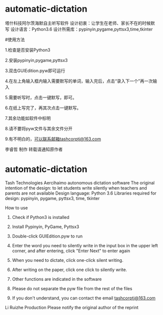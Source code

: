 # automatic-dictation
塔什科技阿尔茨海默自主听写软件
设计初衷：让学生在老师、家长不在的时候默写
设计语言：Python3.6
设计所需库：pypinyin,pygame,pyttsx3,time,tkinter

#使用方法

1.检查是否安装Python3

2.安装pypinyin,pygame,pyttsx3

3.双击GUIEdition.pyw即可运行

4.在左上角输入框内输入需要默写的单词，输入完后，点击“录入下一个”再一次输入

5.需要听写时，点击一键默写，即可。

6.在纸上写完了，再其次点击一键默写。

7.其余功能如软件中标明

8.请不要将pyw文件与其余文件分开

9.有不明白的，可以联系邮箱tashcorptj@163.com

李睿哲 制作  转载请通知原作者

# automatic-dictation
Tash Technologies Aercihaimo autonomous dictation software
The original intention of the design: to let students write silently when teachers and parents are not available
Design language: Python 3.6
Libraries required for design: pypinyin, pygame, pyttsx3, time, tkinter

How to use

1. Check if Python3 is installed

2. Install Pypinyin, PyGame, Pyttsx3

3. Double-click GUIEdition.pyw to run

4. Enter the word you need to silently write in the input box in the upper left corner, and after entering, click "Enter Next" to enter again

5. When you need to dictate, click one-click silent writing.

6. After writing on the paper, click one click to silently write.

7. Other functions are indicated in the software

8. Please do not separate the pyw file from the rest of the files

9. If you don't understand, you can contact the email tashcorptj@163.com

Li Ruizhe Production Please notify the original author of the reprint

